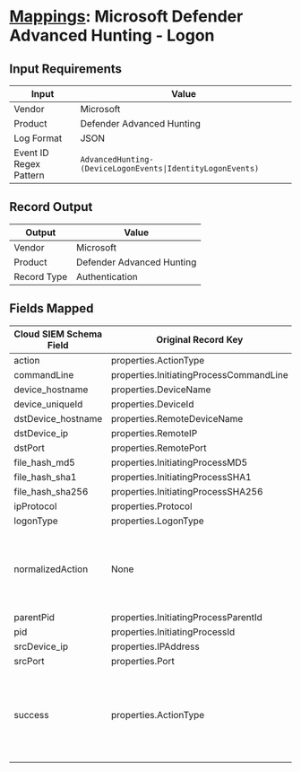 # [Mappings](README.md): Microsoft Defender Advanced Hunting - Logon

## Input Requirements

|Input|Value|
|-----|-----|
|Vendor|Microsoft|
|Product|Defender Advanced Hunting|
|Log Format|JSON|
|Event ID Regex Pattern|`AdvancedHunting-(DeviceLogonEvents\|IdentityLogonEvents)`|

## Record Output

|Output|Value|
|------|-----|
|Vendor|Microsoft|
|Product|Defender Advanced Hunting|
|Record Type|Authentication|

## Fields Mapped

|Cloud SIEM Schema Field|Original Record Key|Notes|
|-----------------------|-------------------|-----|
|action|properties.ActionType||
|commandLine|properties.InitiatingProcessCommandLine||
|device_hostname|properties.DeviceName||
|device_uniqueId|properties.DeviceId||
|dstDevice_hostname|properties.RemoteDeviceName||
|dstDevice_ip|properties.RemoteIP||
|dstPort|properties.RemotePort||
|file_hash_md5|properties.InitiatingProcessMD5||
|file_hash_sha1|properties.InitiatingProcessSHA1||
|file_hash_sha256|properties.InitiatingProcessSHA256||
|ipProtocol|properties.Protocol||
|logonType|properties.LogonType||
|normalizedAction|None|The static text `logon` is populated in this schema field.|
|parentPid|properties.InitiatingProcessParentId||
|pid|properties.InitiatingProcessId||
|srcDevice_ip|properties.IPAddress||
|srcPort|properties.Port||
|success|properties.ActionType|This is a lookup field. More info to come in the catalog later...|

